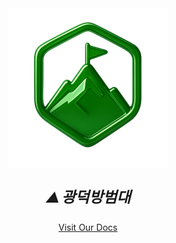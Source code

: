 <div align="center">
 <img alt="logo" src="/profile/images/logo.png" height="256px">
  <p align="center" style="font-size: 24px;"><b><i>⛰️ 광덕방범대</i></b></p>
  <div align="center">
    <a href="#">Visit Our Docs</a>
  </div>
</div>
